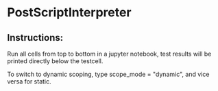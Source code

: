 # PostScriptInterpreter

## Instructions:
Run all cells from top to bottom in a jupyter notebook, test results will be printed directly below the testcell.

To switch to dynamic scoping, type scope_mode = "dynamic", and vice versa for static.

